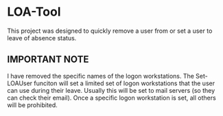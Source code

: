 # LOA-Tool
This project was designed to quickly remove a user from or set a user to leave of absence status.

## IMPORTANT NOTE
I have removed the specific names of the logon workstations. The Set-LOAUser funciton will set a limited set of logon workstations that the user can use during their leave. Usually this will be set to mail servers (so they can check their email). Once a specific logon workstation is set, all others will be prohibited. 
